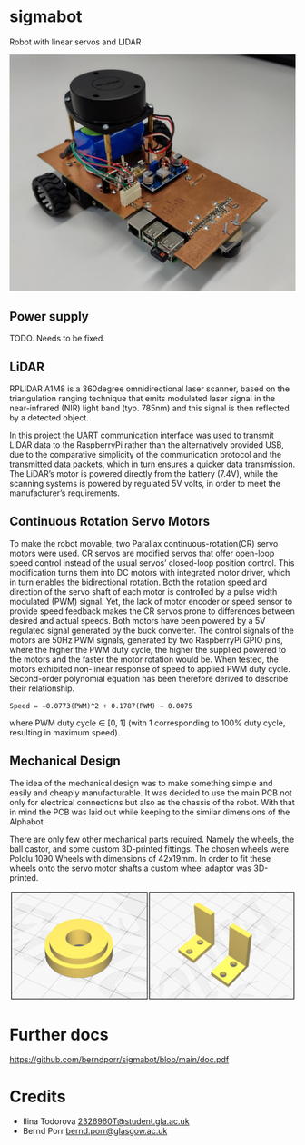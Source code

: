 # sigmabot
Robot with linear servos and LIDAR

![alt tag](robo_photo.jpg)

## Power supply

TODO. Needs to be fixed.

## LiDAR

RPLIDAR A1M8 is a 360degree omnidirectional laser scanner, based on the
triangulation ranging technique that emits modulated laser signal in
the near-infrared (NIR) light band (typ. 785nm) and this signal is
then reflected by a detected object.

In this project the UART communication interface was used to transmit
LiDAR data to the RaspberryPi rather than the alternatively provided
USB, due to the comparative simplicity of the communication protocol
and the transmitted data packets, which in turn ensures a quicker data
transmission.  The LiDAR’s motor is powered directly from the battery
(7.4V), while the scanning systems is powered by regulated 5V volts,
in order to meet the manufacturer’s requirements.

## Continuous Rotation Servo Motors

To make the robot movable, two Parallax continuous-rotation(CR) servo
motors were used. CR servos are modified servos that offer
open-loop speed control instead of the usual servos’ closed-loop
position control. This modification turns them into DC motors with
integrated motor driver, which in turn enables the bidirectional
rotation. Both the rotation speed and direction of the servo shaft of
each motor is controlled by a pulse width modulated (PWM) signal. Yet,
the lack of motor encoder or speed sensor to provide speed feedback
makes the CR servos prone to differences between desired and actual
speeds. Both motors have been powered
by a 5V regulated signal generated by the buck converter. The control
signals of the motors are 50Hz PWM signals, generated by two
RaspberryPi GPIO pins, where the higher the PWM duty cycle, the higher
the supplied powered to the motors and the faster the motor rotation
would be.  When tested, the motors exhibited non-linear response of
speed to applied PWM duty cycle. Second-order polynomial equation has
been therefore derived to describe their relationship.

```
Speed = −0.0773(PWM)^2 + 0.1787(PWM) − 0.0075
```

where PWM duty cycle ∈ [0, 1] (with 1 corresponding to 100% duty
cycle, resulting in maximum speed).

## Mechanical Design

The idea of the mechanical design was to make something simple and
easily and cheaply manufacturable.  It was decided to use the main PCB
not only for electrical connections but also as the chassis of the
robot.  With that in mind the PCB was laid out while keeping to the
similar dimensions of the Alphabot.

There are only few other mechanical parts required. Namely the wheels,
the ball castor, and some custom 3D-printed fittings. The chosen
wheels were Pololu 1090 Wheels with dimensions of 42x19mm. In order to
fit these wheels onto the servo motor shafts a custom wheel adaptor
was 3D-printed.

![alt tag](brackets.jpg)

# Further docs

https://github.com/berndporr/sigmabot/blob/main/doc.pdf

# Credits
 - Ilina Todorova <2326960T@student.gla.ac.uk>
 - Bernd Porr <bernd.porr@glasgow.ac.uk>
